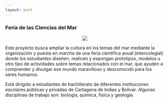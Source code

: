 ```yaml
---
layout: post
---
```


<div class="bradcam_area breadcam_bg overlay d-flex align-items-center justify-content-center">
        <div class="container">
            <div class="row">
                <div class="col-xl-12">
                    <div class="bradcam_text text-center">
                        <h3>Feria de las Ciencias del Mar</h3>
                    </div>
                </div>
            </div>
        </div>
</div>

<section class="blog_area single-post-area section-padding">
      <div class="container">
         <div class="row">
            <div class="col-lg-12 posts-list">
               <div class="single-post">
                  <div class="blog_details">
<p style="text-align: center">
<img  src="{{ '/assets/images/paginas/feria-de-las-ciencias-del-mar.jpg' | prepend: site.baseurl }}"><br/>
</p>
<p>Este proyecto busca ampliar la cultura en los temas del mar mediante la organización y puesta en marcha de una feria científica anual (intercolegial) donde los estudiantes diseñen, realicen y expongan prototipos, modelos u otro tipo de actividades sobre temas relacionados con el mar, que ayuden a comprender y divulgar ese mundo maravilloso y desconocido para los seres humanos.

</p>
<p>Está dirigido a estudiantes de bachillerato de diferentes instituciones escolares públicas y privadas de Cartagena de Indias y Bolívar. Algunas disciplinas de trabajo son: biología, química, física y geología.

</p>
                  </div>
               </div>
            </div>
         </div>
      </div>

</section>